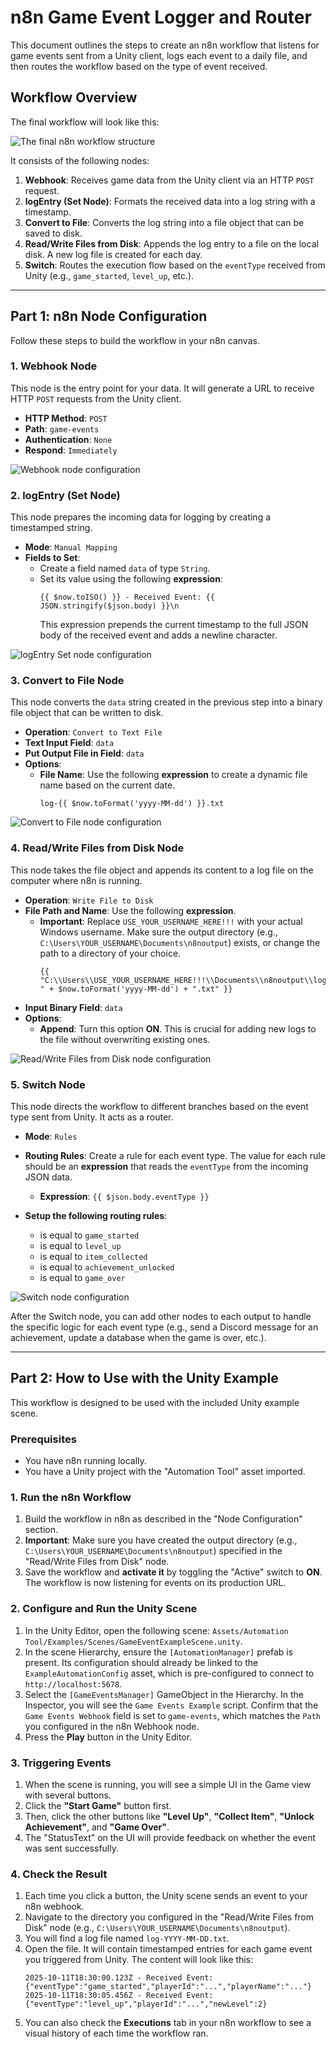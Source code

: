 # n8n Game Event Logger and Router

This document outlines the steps to create an n8n workflow that listens for game events sent from a Unity client, logs each event to a daily file, and then routes the workflow based on the type of event received.

## Workflow Overview

The final workflow will look like this:

![The final n8n workflow structure](./Final_Structure.png)

It consists of the following nodes:
1.  **Webhook**: Receives game data from the Unity client via an HTTP `POST` request.
2.  **logEntry (Set Node)**: Formats the received data into a log string with a timestamp.
3.  **Convert to File**: Converts the log string into a file object that can be saved to disk.
4.  **Read/Write Files from Disk**: Appends the log entry to a file on the local disk. A new log file is created for each day.
5.  **Switch**: Routes the execution flow based on the `eventType` received from Unity (e.g., `game_started`, `level_up`, etc.).

---

## Part 1: n8n Node Configuration

Follow these steps to build the workflow in your n8n canvas.

### 1. Webhook Node

This node is the entry point for your data. It will generate a URL to receive HTTP `POST` requests from the Unity client.

- **HTTP Method**: `POST`
- **Path**: `game-events`
- **Authentication**: `None`
- **Respond**: `Immediately`

![Webhook node configuration](./Webhook_Configuration.png)

### 2. logEntry (Set Node)

This node prepares the incoming data for logging by creating a timestamped string.

- **Mode**: `Manual Mapping`
- **Fields to Set**:
    - Create a field named `data` of type `String`.
    - Set its value using the following **expression**:
      ```
      {{ $now.toISO() }} - Received Event: {{ JSON.stringify($json.body) }}\n
      ```
      This expression prepends the current timestamp to the full JSON body of the received event and adds a newline character.

![logEntry Set node configuration](./%28set%29logEntry_Configuration.png)

### 3. Convert to File Node

This node converts the `data` string created in the previous step into a binary file object that can be written to disk.

- **Operation**: `Convert to Text File`
- **Text Input Field**: `data`
- **Put Output File in Field**: `data`
- **Options**:
    - **File Name**: Use the following **expression** to create a dynamic file name based on the current date.
      ```
      log-{{ $now.toFormat('yyyy-MM-dd') }}.txt
      ```

![Convert to File node configuration](./ConvertToFile_Configuration.png)

### 4. Read/Write Files from Disk Node

This node takes the file object and appends its content to a log file on the computer where n8n is running.

- **Operation**: `Write File to Disk`
- **File Path and Name**: Use the following **expression**.
  - **Important**: Replace `USE_YOUR_USERNAME_HERE!!!` with your actual Windows username. Make sure the output directory (e.g., `C:\Users\YOUR_USERNAME\Documents\n8noutput`) exists, or change the path to a directory of your choice.
    ```
    {{ "C:\\Users\\USE_YOUR_USERNAME_HERE!!!\\Documents\\n8noutput\\log-" + $now.toFormat('yyyy-MM-dd') + ".txt" }}
    ```
- **Input Binary Field**: `data`
- **Options**:
    - **Append**: Turn this option **ON**. This is crucial for adding new logs to the file without overwriting existing ones.

![Read/Write Files from Disk node configuration](./Read_Write_Files%20from_Disk_Configuration.png)

### 5. Switch Node

This node directs the workflow to different branches based on the event type sent from Unity. It acts as a router.

- **Mode**: `Rules`
- **Routing Rules**: Create a rule for each event type. The value for each rule should be an **expression** that reads the `eventType` from the incoming JSON data.
    - **Expression**: `{{ $json.body.eventType }}`

- **Setup the following routing rules**:
    - is equal to `game_started`
    - is equal to `level_up`
    - is equal to `item_collected`
    - is equal to `achievement_unlocked`
    - is equal to `game_over`

![Switch node configuration](./Switch_Configuration.png)

After the Switch node, you can add other nodes to each output to handle the specific logic for each event type (e.g., send a Discord message for an achievement, update a database when the game is over, etc.).

---

## Part 2: How to Use with the Unity Example

This workflow is designed to be used with the included Unity example scene.

### Prerequisites

* You have n8n running locally.
* You have a Unity project with the "Automation Tool" asset imported.

### 1. Run the n8n Workflow

1.  Build the workflow in n8n as described in the "Node Configuration" section.
2.  **Important**: Make sure you have created the output directory (e.g., `C:\Users\YOUR_USERNAME\Documents\n8noutput`) specified in the "Read/Write Files from Disk" node.
3.  Save the workflow and **activate it** by toggling the "Active" switch to **ON**. The workflow is now listening for events on its production URL.

### 2. Configure and Run the Unity Scene

1.  In the Unity Editor, open the following scene: `Assets/Automation Tool/Examples/Scenes/GameEventExampleScene.unity`.
2.  In the scene Hierarchy, ensure the `[AutomationManager]` prefab is present. Its configuration should already be linked to the `ExampleAutomationConfig` asset, which is pre-configured to connect to `http://localhost:5678`.
3.  Select the `[GameEventsManager]` GameObject in the Hierarchy. In the Inspector, you will see the `Game Events Example` script. Confirm that the `Game Events Webhook` field is set to `game-events`, which matches the `Path` you configured in the n8n Webhook node.
4.  Press the **Play** button in the Unity Editor.

### 3. Triggering Events

1.  When the scene is running, you will see a simple UI in the Game view with several buttons.
2.  Click the **"Start Game"** button first.
3.  Then, click the other buttons like **"Level Up"**, **"Collect Item"**, **"Unlock Achievement"**, and **"Game Over"**.
4.  The "StatusText" on the UI will provide feedback on whether the event was sent successfully.

### 4. Check the Result

1.  Each time you click a button, the Unity scene sends an event to your n8n webhook.
2.  Navigate to the directory you configured in the "Read/Write Files from Disk" node (e.g., `C:\Users\YOUR_USERNAME\Documents\n8noutput`).
3.  You will find a log file named `log-YYYY-MM-DD.txt`.
4.  Open the file. It will contain timestamped entries for each game event you triggered from Unity. The content will look like this:
    ```log
    2025-10-11T18:30:00.123Z - Received Event: {"eventType":"game_started","playerId":"...","playerName":"..."}
    2025-10-11T18:30:05.456Z - Received Event: {"eventType":"level_up","playerId":"...","newLevel":2}
    ```
5.  You can also check the **Executions** tab in your n8n workflow to see a visual history of each time the workflow ran.